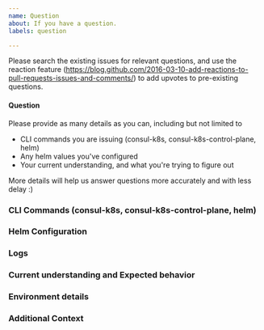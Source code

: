 ```yaml
---
name: Question
about: If you have a question.
labels: question

---
```

Please search the existing issues for relevant questions, and use the reaction feature (https://blog.github.com/2016-03-10-add-reactions-to-pull-requests-issues-and-comments/) to add upvotes to pre-existing questions.

#### Question

Please provide as many details as you can, including but not limited to
- CLI commands you are issuing (consul-k8s, consul-k8s-control-plane, helm)
- Any helm values you've configured
- Your current understanding, and what you're trying to figure out

More details will help us answer questions more accurately and with less delay :)

### CLI Commands (consul-k8s, consul-k8s-control-plane, helm)

<!--

Provide any relevant CLI commands and output from those commands that could help understand what you've attempted so far.

```
consul-k8s install 
```

-->

### Helm Configuration

<!--- 

In order to effectively and answer you question, please provide exact steps that allow us the reproduce the problem. If no steps are provided, then it will likely take longer to get your question answered. An example that you can follow is provided below. 

Steps to reproduce this issue, eg:

1. When running helm install with the following `values.yml`:
```
global:
  domain: consul
  datacenter: dc1
server:
  replicas: 1
  bootstrapExpect: 1
connectInject:
  enabled: true
controller:
  enabled: true
```
1. View error

  --->

### Logs

<!---

Provide log files from Consul Kubernetes components by providing output from `kubectl logs` from the pod and container that is surfacing the issue. 

<details>
  <summary>Logs</summary>

```
output from 'kubectl logs' in relevant components
```

</details>

--->

### Current understanding and Expected behavior

<!--- What is you current understanding of what is supposed to happen? What was the expected result after utilizing the commmands config you provided?  --->

### Environment details

<!---

If not already included, please provide the following:
- `consul-k8s` version:
- `values.yaml` used to deploy the helm chart:

Additionally, please provide details regarding the Kubernetes Infrastructure, as shown below:
- Kubernetes version: v1.22.x
- Cloud Provider (If self-hosted, the Kubernetes provider utilized): EKS, AKS, GKE, OpenShift (and version), Rancher (and version), TKGI (and version)
- Networking CNI plugin in use: Calico, Cilium, NSX-T 

Any other information you can provide about the environment/deployment.
--->

### Additional Context

<!---
Additional context on the problem. Docs, links to blogs, or other material that lead you to discover this issue or were helpful in troubleshooting the issue. 
--->
